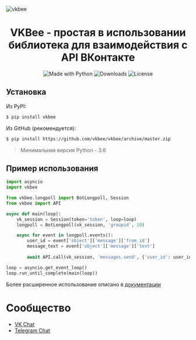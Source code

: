 ﻿![vkbee](https://github.com/vkbee/vkbee/raw/master/logo.png)
<h1 align="center">VKBee - простая в использовании библиотека для взаимодействия с API ВКонтакте</h1>
<p align="center">
    <img alt="Made with Python" src="https://img.shields.io/badge/Made%20with-Python-%23FFD242?logo=python&logoColor=white">
    <img alt="Downloads" src="https://pepy.tech/badge/vkbee">
    <img alt="License" src="https://img.shields.io/github/license/asyncvk/vkbee?style=flat-square)">
</p>

## Установка
Из PyPI:
```bash
$ pip install vkbee
```
Из GitHub (рекомендуется):
```bash
$ pip install https://github.com/vkbee/vkbee/archive/master.zip
```
> Минимальная версия Python - 3.6

## Пример использования
```python
import asyncio
import vkbee

from vkbee.longpoll import BotLongpoll, Session
from vkbee import API

async def main(loop):
    vk_session = Session(token='token', loop=loop)
    longpoll = BotLongpoll(vk_session, 'groupid', 10)

    async for event in longpoll.events():
        user_id = event['object']['message']['from_id']
        message_text = event['object']['message']['text']
        
        await API.call(vk_session, 'messages.send', {'user_id': user_id, 'message': message_text, 'random_id': 0})

loop = asyncio.get_event_loop()
loop.run_until_complete(main(loop))
```

Более расширенное использование описано в [документации](https://github.com/vkbee/vkbee/blob/master/docs/docs.md)

# Сообщество
- [VK Chat](https://vk.me/join/AJQ1dyuhehj8I0vilnQR9XtB)
- [Telegram Chat](https://t.me/joinchat/IJQN8Bj1OSCtmg86-2thrw)
